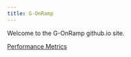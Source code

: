 ```yaml
---
title: G-OnRamp
---
```


Welcome to the G-OnRamp github.io site.

[Performance Metrics](metrics.md)
